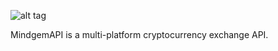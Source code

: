 ![alt tag](https://kazuia.github.io/MindgemShowcase/assets/img/logo-mindgem.png)

MindgemAPI is a multi-platform cryptocurrency exchange API.
